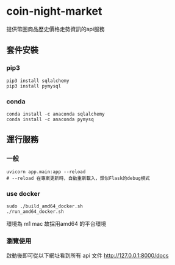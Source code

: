 # coin-night-market
 提供幣圈商品歷史價格走勢資訊的api服務


## 套件安裝
### pip3
    pip3 install sqlalchemy
    pip3 install pymysql

### conda
    conda install -c anaconda sqlalchemy
    conda install -c anaconda pymysq

## 運行服務
### 一般
    uvicorn app.main:app --reload
    # --reload 在專案更新時，自動重新載入，類似Flask的debug模式
### use docker
    sudo ./build_amd64_docker.sh
    ./run_amd64_docker.sh
環境為 m1 mac 故採用amd64 的平台環境
### 瀏覽使用
啟動後即可從以下網址看到所有 api 文件
    http://127.0.0.1:8000/docs
